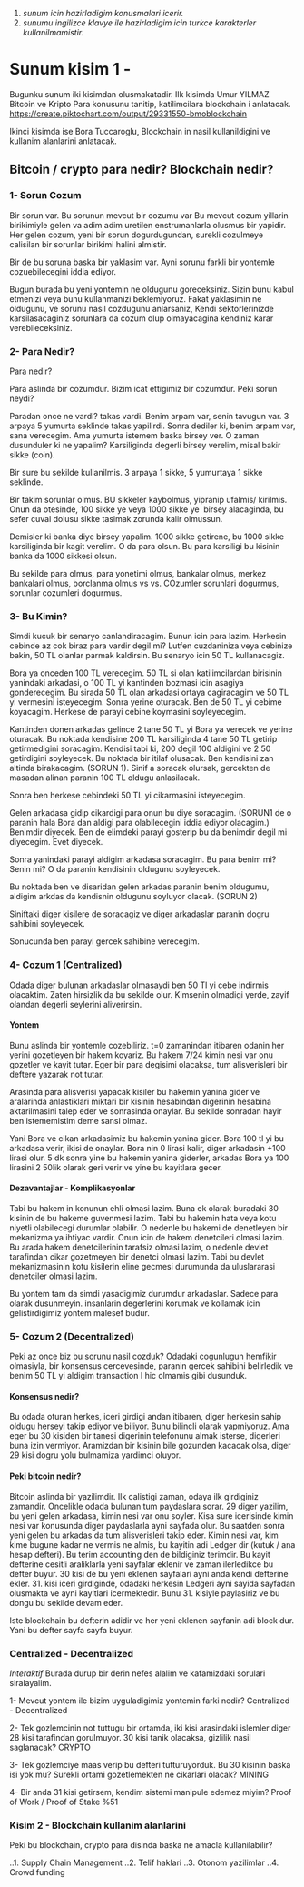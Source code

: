 1. *sunum icin hazirladigim konusmalari icerir.*
2. *sunumu ingilizce klavye ile hazirladigim icin turkce karakterler kullanilmamistir.*



# Sunum kisim 1 -
Bugunku  sunum iki kisimdan olusmakatadir. Ilk kisimda Umur YILMAZ Bitcoin ve Kripto Para konusunu tanitip, katilimcilara blockchain i anlatacak.
https://create.piktochart.com/output/29331550-bmoblockchain

Ikinci kisimda ise Bora Tuccaroglu, Blockchain in nasil kullanildigini ve kullanim alanlarini anlatacak.

## Bitcoin / crypto para nedir? Blockchain nedir?

### 1- Sorun Cozum
Bir sorun var.
Bu sorunun mevcut bir cozumu var
Bu mevcut cozum yillarin birikimiyle gelen va adim adim uretilen enstrumanlarla olusmus bir yapidir. Her gelen cozum, yeni bir sorun dogurdugundan, surekli cozulmeye calisilan bir sorunlar birikimi halini almistir.

Bir de bu soruna baska bir yaklasim var.
Ayni sorunu farkli bir yontemle cozuebilecegini iddia ediyor.

Bugun burada bu yeni yontemin ne oldugunu goreceksiniz. Sizin bunu kabul etmenizi veya bunu kullanmanizi beklemiyoruz. Fakat yaklasimin ne oldugunu, ve sorunu nasil cozdugunu anlarsaniz, Kendi sektorlerinizde karsilasacaginiz sorunlara da cozum olup olmayacagina kendiniz karar verebileceksiniz.

### 2- Para Nedir?
Para nedir?

Para aslinda bir cozumdur. Bizim icat ettigimiz bir cozumdur. Peki sorun neydi?

Paradan once ne vardi? takas vardi. Benim arpam var, senin tavugun var. 3 arpaya 5 yumurta seklinde takas yapilirdi. Sonra dediler ki, benim arpam var, sana verecegim. Ama yumurta istemem baska birsey ver. O zaman dusunduler ki ne yapalim? Karsiliginda degerli birsey verelim, misal bakir sikke (coin).

Bir sure bu sekilde kullanilmis. 3 arpaya 1 sikke, 5 yumurtaya 1 sikke seklinde.

Bir takim sorunlar olmus. BU sikkeler kaybolmus, yipranip ufalmis/ kirilmis. Onun da otesinde, 100 sikke ye veya 1000 sikke ye  birsey alacaginda, bu sefer cuval dolusu sikke tasimak zorunda kalir olmussun.

Demisler ki banka diye birsey yapalim. 1000 sikke getirene, bu 1000 sikke karsiliginda bir kagit verelim. O da para olsun. Bu para karsiligi bu kisinin banka da 1000 sikkesi olsun.

Bu sekilde para olmus, para yonetimi olmus, bankalar olmus, merkez bankalari olmus, borclanma olmus vs vs. COzumler sorunlari dogurmus, sorunlar cozumleri dogurmus.

### 3- Bu Kimin?
Simdi kucuk bir senaryo canlandiracagim. Bunun icin para lazim. Herkesin cebinde az cok biraz para vardir degil mi? Lutfen cuzdaniniza veya cebinize bakin, 50 TL olanlar parmak kaldirsin. Bu senaryo icin 50 TL kullanacagiz.

Bora ya onceden 100 TL verecegim. 50 TL si olan katilimcilardan birisinin yanindaki arkadasi, o 100 TL yi kantinden bozmasi icin asagiya gonderecegim. Bu sirada 50 TL olan arkadasi ortaya cagiracagim ve 50 TL yi vermesini isteyecegim. Sonra yerine oturacak. Ben de 50 TL yi cebime koyacagim. Herkese de parayi cebine koymasini soyleyecegim.

Kantinden donen arkadas gelince 2 tane 50 TL yi Bora ya verecek ve yerine oturacak.
Bu noktada kendisine 200 TL karsiliginda 4 tane 50 TL getirip getirmedigini soracagim. Kendisi tabi ki, 200 degil 100 aldigini ve 2 50 getirdigini soyleyecek. Bu noktada bir itilaf olusacak. Ben kendisini zan altinda birakacagim. (SORUN 1). Sinif a soracak olursak, gercekten de masadan alinan paranin 100 TL oldugu anlasilacak.

Sonra ben herkese cebindeki 50 TL yi cikarmasini isteyecegim.

Gelen arkadasa gidip cikardigi para onun bu diye soracagim. (SORUN1 de o paranin hala Bora dan aldigi para olabilecegini iddia ediyor olacagim.) Benimdir diyecek. Ben de elimdeki parayi gosterip bu da benimdir degil mi diyecegim. Evet diyecek.

Sonra yanindaki parayi aldigim arkadasa soracagim. Bu para benim mi? Senin mi? O da paranin kendisinin oldugunu soyleyecek.

Bu noktada ben ve disaridan gelen arkadas paranin benim oldugumu, aldigim arkdas da kendisnin oldugunu soyluyor olacak. (SORUN 2)

Siniftaki diger kisilere de soracagiz ve diger arkadaslar paranin dogru sahibini soyleyecek.

Sonucunda ben parayi gercek sahibine verecegim.

### 4- Cozum 1 (Centralized)
Odada diger bulunan arkadaslar olmasaydi ben 50 Tl yi cebe indirmis olacaktim. Zaten hirsizlik da bu sekilde olur. Kimsenin olmadigi yerde, zayif olandan degerli seylerini aliverirsin.

#### Yontem
Bunu aslinda bir yontemle cozebiliriz. t=0 zamanindan itibaren odanin her yerini gozetleyen bir hakem koyariz. Bu hakem 7/24 kimin nesi var onu gozetler ve kayit tutar. Eger bir para degisimi olacaksa, tum alisverisleri bir deftere yazarak not tutar.

Arasinda para alisverisi yapacak kisiler bu hakemin yanina gider ve aralarinda anlastiklari miktari bir kisinin hesabindan digerinin hesabina aktarilmasini talep eder ve sonrasinda onaylar. Bu sekilde sonradan hayir ben istememistim deme sansi olmaz.

Yani Bora ve cikan arkadasimiz bu hakemin yanina gider. Bora 100 tl yi bu arkadasa verir, ikisi de onaylar. Bora nin 0 lirasi kalir, diger arkadasin +100 lirasi olur. 5 dk sonra yine bu hakemin yanina giderler, arkadas Bora ya 100 lirasini 2 50lik olarak geri verir ve yine bu kayitlara gecer.

#### Dezavantajlar - Komplikasyonlar
Tabi bu hakem in konunun ehli olmasi lazim. Buna ek olarak buradaki 30 kisinin de bu hakeme guvenmesi lazim. Tabi bu hakemin hata veya kotu niyetli olabilecegi durumlar olabilir. O nedenle bu hakemi de denetleyen bir mekanizma ya ihtiyac vardir. Onun icin de hakem denetcileri olmasi lazim. Bu arada hakem denetcilerinin tarafsiz olmasi lazim, o nedenle devlet tarafindan cikar gozetmeyen bir denetci olmasi lazim. Tabi bu devlet mekanizmasinin kotu kisilerin eline gecmesi durumunda da uluslararasi denetciler olmasi lazim.

Bu yontem tam da simdi yasadigimiz durumdur arkadaslar. Sadece para olarak dusunmeyin. insanlarin degerlerini korumak ve kollamak icin gelistirdigimiz yontem malesef budur.

### 5- Cozum 2 (Decentralized)
Peki az once biz bu sorunu nasil cozduk? Odadaki cogunlugun hemfikir olmasiyla, bir konsensus cercevesinde, paranin gercek sahibini belirledik ve benim 50 TL yi aldigim transaction I hic olmamis gibi dusunduk.

#### Konsensus nedir?
Bu odada oturan herkes, iceri girdigi andan itibaren, diger herkesin sahip oldugu herseyi takip ediyor ve biliyor. Bunu bilincli olarak yapmiyoruz. Ama eger bu 30 kisiden bir tanesi digerinin telefonunu almak isterse, digerleri buna izin vermiyor. Aramizdan bir kisinin bile gozunden kacacak olsa, diger 29 kisi dogru yolu bulmamiza yardimci oluyor.

#### Peki bitcoin nedir?

Bitcoin aslinda bir yazilimdir. Ilk calistigi zaman, odaya ilk girdiginiz zamandir. Oncelikle odada bulunan tum paydaslara sorar. 29 diger yazilim, bu yeni gelen arkadasa, kimin nesi var onu soyler. Kisa sure icerisinde kimin nesi var konusunda diger paydaslarla ayni sayfada olur. Bu saatden sonra yeni gelen bu arkadas da tum alisverisleri takip eder. Kimin nesi var, kim kime bugune kadar ne vermis ne almis, bu kayitin adi Ledger dir (kutuk / ana hesap defteri). Bu terim accounting den de bildiginiz terimdir. Bu kayit defterine cesitli araliklarla yeni sayfalar eklenir ve zaman ilerledikce bu defter buyur. 30 kisi de bu yeni eklenen sayfalari ayni anda kendi defterine ekler. 31. kisi iceri girdiginde, odadaki herkesin Ledgeri ayni sayida sayfadan olusmakta ve ayni kayitlari icermektedir. Bunu 31. kisiyle paylasiriz ve bu dongu bu sekilde devam eder.

Iste blockchain bu defterin adidir ve her yeni eklenen sayfanin adi block dur. Yani bu defter sayfa sayfa buyur.

### Centralized - Decentralized
*Interaktif*
Burada durup bir derin nefes alalim ve kafamizdaki sorulari siralayalim.

1- Mevcut yontem ile bizim uyguladigimiz yontemin farki nedir?
Centralized - Decentralized

2- Tek gozlemcinin not tuttugu bir ortamda, iki kisi arasindaki islemler diger 28 kisi tarafindan gorulmuyor. 30 kisi tanik olacaksa, gizlilik nasil saglanacak?
CRYPTO

3- Tek gozlemciye maas verip bu defteri tutturuyorduk. Bu 30 kisinin baska isi yok mu? Surekli ortami gozetlemekten ne cikarlari olacak?
MINING

4- Bir anda 31 kisi getirsem, kendim sistemi manipule edemez miyim?
Proof of Work / Proof of Stake
%51

### Kisim 2 - Blockchain kullanim alanlarini
Peki bu blockchain, crypto para disinda baska ne amacla kullanilabilir?

..1. Supply Chain Management
..2. Telif haklari
..3. Otonom yazilimlar
..4. Crowd funding
